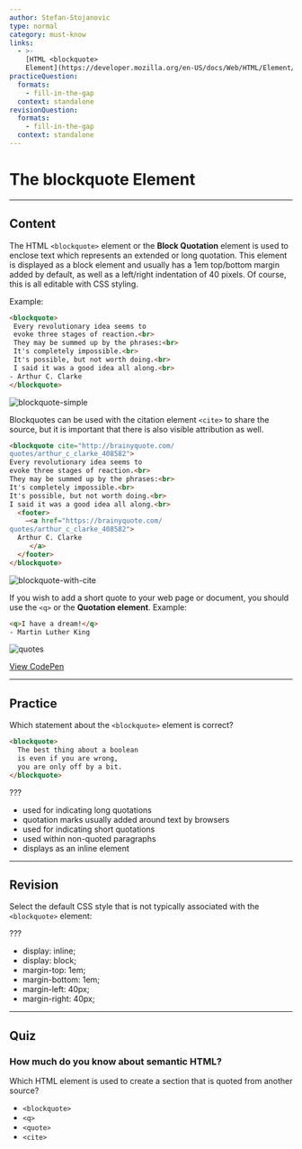 ```yaml
---
author: Stefan-Stojanovic
type: normal
category: must-know
links:
  - >-
    [HTML <blockquote>
    Element](https://developer.mozilla.org/en-US/docs/Web/HTML/Element/blockquote){documentation}
practiceQuestion:
  formats:
    - fill-in-the-gap
  context: standalone
revisionQuestion:
  formats:
    - fill-in-the-gap
  context: standalone
---
```


# The blockquote Element


---

## Content

The HTML `<blockquote>` element or the **Block Quotation** element is used to enclose text which represents an extended or long quotation. This element is displayed as a block element and usually has a 1em top/bottom margin added by default, as well as a left/right indentation of 40 pixels. Of course, this is all editable with CSS styling.

Example:

```html
<blockquote>
 Every revolutionary idea seems to
 evoke three stages of reaction.<br>
 They may be summed up by the phrases:<br>
 It's completely impossible.<br>
 It's possible, but not worth doing.<br>
 I said it was a good idea all along.<br>
- Arthur C. Clarke
</blockquote>
```

![blockquote-simple](https://img.enkipro.com/de96f330200a0ca38850a2523ed01b92.png)

Blockquotes can be used with the citation element `<cite>` to share the source, but it is important that there is also visible attribution as well.

```html
<blockquote cite="http://brainyquote.com/
quotes/arthur_c_clarke_408582">
Every revolutionary idea seems to
evoke three stages of reaction.<br>
They may be summed up by the phrases:<br>
It's completely impossible.<br>
It's possible, but not worth doing.<br>
I said it was a good idea all along.<br>
  <footer>
    —<a href="https://brainyquote.com/
quotes/arthur_c_clarke_408582">
  Arthur C. Clarke
     </a>
  </footer>
</blockquote>
```

![blockquote-with-cite](https://img.enkipro.com/f702ae2ea6852ec747ae0ee7518ea83b.png)

If you wish to add a short quote to your web page or document, you should use the `<q>` or the **Quotation element**.
Example:

```html
<q>I have a dream!</q>
- Martin Luther King
```

![quotes](https://img.enkipro.com/39616c8208d10dc2a7a1e12291a5b015.png)

[View CodePen](https://codepen.io/enkidevs/pen/oyPQBr)


---

## Practice

Which statement about the `<blockquote>` element is correct?

```html
<blockquote>
  The best thing about a boolean
  is even if you are wrong,
  you are only off by a bit.
</blockquote>
```

???

- used for indicating long quotations
- quotation marks usually added around text by browsers
- used for indicating short quotations
- used within non-quoted paragraphs
- displays as an inline element


---

## Revision

Select the default CSS style that is not typically associated with the `<blockquote>` element:

???

- display: inline;
- display: block;
- margin-top: 1em;
- margin-bottom: 1em;
- margin-left: 40px;
- margin-right: 40px;


---

## Quiz

### How much do you know about semantic HTML?


Which HTML element is used to create a section that is quoted from another source?

- `<blockquote>`
- `<q>`
- `<quote>`
- `<cite>`
